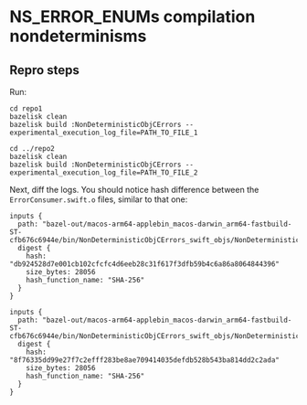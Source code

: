 # NS_ERROR_ENUMs compilation nondeterminisms

## Repro steps

Run:
```
cd repo1
bazelisk clean
bazelisk build :NonDeterministicObjCErrors --experimental_execution_log_file=PATH_TO_FILE_1

cd ../repo2
bazelisk clean
bazelisk build :NonDeterministicObjCErrors --experimental_execution_log_file=PATH_TO_FILE_2
```

Next, diff the logs. You should notice hash difference between the `ErrorConsumer.swift.o` files, similar to that one:
```
inputs {
  path: "bazel-out/macos-arm64-applebin_macos-darwin_arm64-fastbuild-ST-cfb676c6944e/bin/NonDeterministicObjCErrors_swift_objs/NonDeterministicObjCErrors/ErrorConsumer.swift.o"
  digest {
    hash: "db924528d7e001cb102cfcfc4d6eeb28c31f617f3dfb59b4c6a86a8064844396"
    size_bytes: 28056
    hash_function_name: "SHA-256"
  }
}

inputs {
  path: "bazel-out/macos-arm64-applebin_macos-darwin_arm64-fastbuild-ST-cfb676c6944e/bin/NonDeterministicObjCErrors_swift_objs/NonDeterministicObjCErrors/ErrorConsumer.swift.o"
  digest {
    hash: "8f76335dd99e27f7c2efff283be8ae709414035defdb528b543ba814dd2c2ada"
    size_bytes: 28056
    hash_function_name: "SHA-256"
  }
}
```

